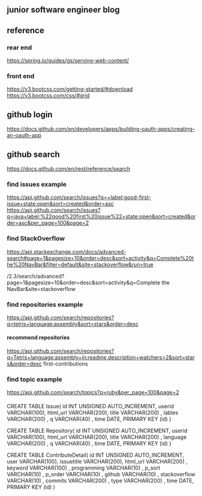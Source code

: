 ## junior software engineer blog

## reference 
### rear end
https://spring.io/guides/gs/serving-web-content/
### front end
https://v3.bootcss.com/getting-started/#download
https://v3.bootcss.com/css/#grid

## github login
https://docs.github.com/en/developers/apps/building-oauth-apps/creating-an-oauth-app
## github search
https://docs.github.com/en/rest/reference/search


### find issues example
https://api.github.com/search/issues?q=+label:good-first-issue+state:open&sort=created&order=asc
https://api.github.com/search/issues?q=java+label:%22good%20first%20issue%22+state:open&sort=created&order=asc&per_page=100&page=2
### find StackOverflow
https://api.stackexchange.com/docs/advanced-search#page=1&pagesize=10&order=desc&sort=activity&q=Complete%20the%20NavBar&filter=default&site=stackoverflow&run=true

/2.3/search/advanced?page=1&pagesize=10&order=desc&sort=activity&q=Complete the NavBar&site=stackoverflow

### find repositories example
https://api.github.com/search/repositories?q=tetris+language:assembly&sort=stars&order=desc
#### recommend repositories
https://api.github.com/search/repositories?q=Tetris+language:assembly+in:readme,description+watchers>2&sort=stars&order=desc
first-contributions
### find topic example
https://api.github.com/search/topics?q=ruby&per_page=100&page=2



####
CREATE TABLE Issue(
   id INT UNSIGNED AUTO_INCREMENT,
   userid  VARCHAR(100),
   html_url VARCHAR(200),
title    VARCHAR(200) ,
lables VARCHAR(200) ,
q VARCHAR(40) ,
time DATE,
   PRIMARY KEY (id)
)

CREATE TABLE Repository(
   id INT UNSIGNED AUTO_INCREMENT,
   userid  VARCHAR(100),
   html_url VARCHAR(200),
title    VARCHAR(200) ,
language VARCHAR(200) ,
q VARCHAR(40) ,
time DATE,
   PRIMARY KEY (id)
)


CREATE TABLE ContributeDetail(
   id INT UNSIGNED AUTO_INCREMENT,
   user VARCHAR(100),
   issuetitle VARCHAR(200),
html_url VARCHAR(200) ,
keyword VARCHAR(100) ,
programming VARCHAR(10) ,
p_sort VARCHAR(10) ,
p_order VARCHAR(10) ,
github VARCHAR(10) ,
stackoverflow VARCHAR(10) ,
commits VARCHAR(200) ,
type VARCHAR(200) ,
time DATE,
   PRIMARY KEY (id)
)